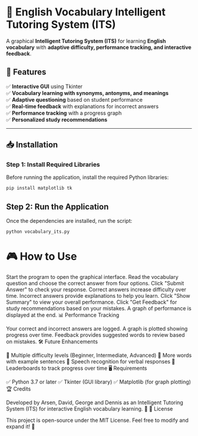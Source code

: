 # 🧠 English Vocabulary Intelligent Tutoring System (ITS)

A graphical **Intelligent Tutoring System (ITS)** for learning **English vocabulary** with **adaptive difficulty, performance tracking, and interactive feedback**.

## 🚀 Features
✅ **Interactive GUI** using Tkinter  
✅ **Vocabulary learning with synonyms, antonyms, and meanings**  
✅ **Adaptive questioning** based on student performance  
✅ **Real-time feedback** with explanations for incorrect answers  
✅ **Performance tracking** with a progress graph  
✅ **Personalized study recommendations**  

---

## 📥 Installation
### **Step 1: Install Required Libraries**
Before running the application, install the required Python libraries:

```bash
pip install matplotlib tk
```
## Step 2: Run the Application
Once the dependencies are installed, run the script:
```bash
python vocabulary_its.py
```

# 🎮 How to Use

Start the program to open the graphical interface.
Read the vocabulary question and choose the correct answer from four options.
Click "Submit Answer" to check your response.
Correct answers increase difficulty over time.
Incorrect answers provide explanations to help you learn.
Click "Show Summary" to view your overall performance.
Click "Get Feedback" for study recommendations based on your mistakes.
A graph of performance is displayed at the end.
📊 Performance Tracking

Your correct and incorrect answers are logged.
A graph is plotted showing progress over time.
Feedback provides suggested words to review based on mistakes.
🛠 Future Enhancements

🔹 Multiple difficulty levels (Beginner, Intermediate, Advanced)
🔹 More words with example sentences
🔹 Speech recognition for verbal responses
🔹 Leaderboards to track progress over time
🖥 Requirements

✅ Python 3.7 or later
✅ Tkinter (GUI library)
✅ Matplotlib (for graph plotting)
🏆 Credits

Developed by Arsen, David, George and Dennis as an Intelligent Tutoring System (ITS) for interactive English vocabulary learning. 🚀
📜 License

This project is open-source under the MIT License. Feel free to modify and expand it! 🎉

